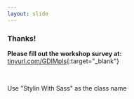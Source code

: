 ```yaml
---
layout: slide
---
```


### Thanks!

**Please fill out the workshop survey
at:** [tinyurl.com/GDIMpls](http://tinyurl.com/gdimpls){:target="_blank"}

&nbsp;

Use "Stylin With Sass" as the class name
